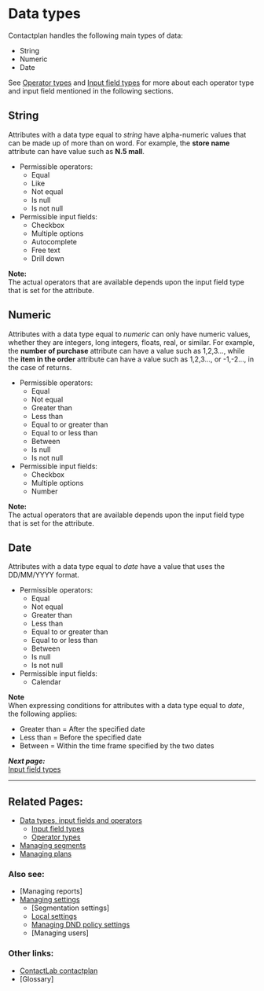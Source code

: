# Data types

Contactplan handles the following main types of data:  

- String  
- Numeric  
- Date  

See [Operator types](OperatorTypes.md) and [Input field types](InputFieldTypes.md) for more about each operator type and input field mentioned in the following sections.  

## String  

Attributes with a data type equal to *string* have alpha-numeric values that can be made up of more than on word. For example, the **store name** attribute can have value such as **N.5 mall**.  

- Permissible operators:  
  - Equal  
  - Like  
  - Not equal  
  - Is null  
  - Is not null  
- Permissible input fields:  
  - Checkbox  
  - Multiple options  
  - Autocomplete  
  - Free text  
  - Drill down  

**Note:**  
The actual operators that are available depends upon the input field type that is set for the attribute.  

## Numeric  

Attributes with a data type equal to *numeric* can only have numeric values, whether they are integers, long integers, floats, real, or similar. For example, the **number of purchase** attribute can have a value such as 1,2,3..., while the **item in the order** attribute can have a value such as 1,2,3..., or -1,-2..., in the case of returns.  

- Permissible operators:  
  - Equal  
  - Not equal  
  - Greater than  
  - Less than  
  - Equal to or greater than  
  - Equal to or less than  
  - Between  
  - Is null  
  - Is not null  
- Permissible input fields:  
  - Checkbox  
  - Multiple options  
  - Number  

**Note:**  
The actual operators that are available depends upon the input field type that is set for the attribute.  

## Date  

Attributes with a data type equal to *date* have a value that uses the DD/MM/YYYY format.  

- Permissible operators:  
  - Equal  
  - Not equal  
  - Greater than  
  - Less than  
  - Equal to or greater than  
  - Equal to or less than  
  - Between  
  - Is null  
  - Is not null  
- Permissible input fields:  
  - Calendar  

**Note**  
When expressing conditions for attributes with a data type equal to *date*, the following applies:  

- Greater than = After the specified date  
- Less than = Before the specified date  
- Between = Within the time frame specified by the two dates  

***Next page:***  
[Input field types](InputFieldTypes.md)  

----------

## Related Pages:  

- [Data types, input fields and operators](InputBoxOperators.md)  
  - [Input field types](InputFieldTypes.md)  
  - [Operator types](OperatorTypes.md)  
- [Managing segments](ManagingSegments.md)  
- [Managing plans](ManagingPlans.md)  

### Also see:  

- [Managing reports]  
- [Managing settings](ManagingSettings.md)  
  - [Segmentation settings]  
  - [Local settings](LocalSettings.md)  
  - [Managing DND policy settings](ManagingDND.md)  
  - [Managing users]  

### Other links:  

- [ContactLab contactplan](Home.md)  
- [Glossary]  
